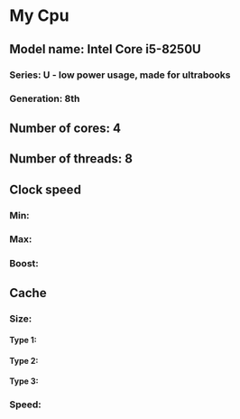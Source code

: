 # My Cpu
## Model name: Intel Core i5-8250U
### Series: U - low power usage, made for ultrabooks
### Generation: 8th
## Number of cores: 4
## Number of threads: 8
## Clock speed
### Min:
### Max:
### Boost:
## Cache
### Size:
#### Type 1:
#### Type 2:
#### Type 3:
### Speed: